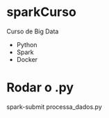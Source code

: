 # sparkCurso
Curso de Big Data

- Python
- Spark
- Docker


# Rodar o .py
spark-submit processa_dados.py

